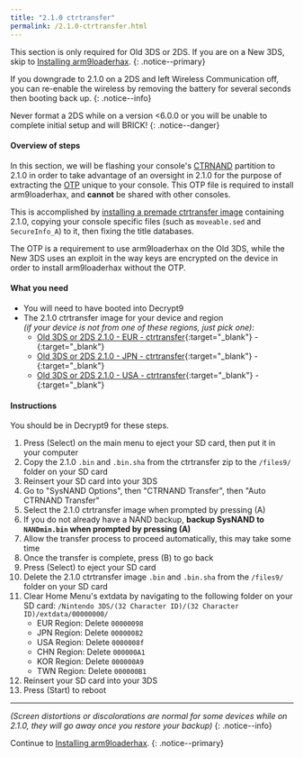 ```yaml
---
title: "2.1.0 ctrtransfer"
permalink: /2.1.0-ctrtransfer.html
---
```


This section is only required for Old 3DS or 2DS. If you are on a New 3DS, skip to [Installing arm9loaderhax](installing-arm9loaderhax).
{: .notice--primary}

If you downgrade to 2.1.0 on a 2DS and left Wireless Communication off, you can re-enable the wireless by removing the battery for several seconds then booting back up.
{: .notice--info}

Never format a 2DS while on a version <6.0.0 or you will be unable to complete initial setup and will BRICK!
{: .notice--danger}

#### Overview of steps

In this section, we will be flashing your console's [CTRNAND](https://www.3dbrew.org/wiki/Flash_Filesystem#CTR_partition) partition to 2.1.0 in order to take advantage of an oversight in 2.1.0 for the purpose of extracting the [OTP](otp-info) unique to your console. This OTP file is required to install arm9loaderhax, and **cannot** be shared with other consoles.

This is accomplished by [installing a premade ctrtransfer image](https://www.reddit.com/r/3dshacks/comments/4zhe4a/) containing 2.1.0, copying your console specific files (such as `moveable.sed` and `SecureInfo_A`) to it, then fixing the title databases.

The OTP is a requirement to use arm9loaderhax on the Old 3DS, while the New 3DS uses an exploit in the way keys are encrypted on the device in order to install arm9loaderhax without the OTP.

#### What you need

* You will need to have booted into Decrypt9
* The 2.1.0 ctrtransfer image for your device and region     
*(if your device is not from one of these regions, just pick one)*:
  +    [Old 3DS or 2DS 2.1.0 - EUR - ctrtransfer](torrents/2.1.0-4E_ctrtransfer_o3ds.torrent){:target="_blank"} - [<i class="fa fa-magnet" aria-hidden="true"></i>](magnet:?xt=urn:btih:89acc9c1b488b8b38251de0ddf07975d6bd354a1){:target="_blank"}     
  +    [Old 3DS or 2DS 2.1.0 - JPN - ctrtransfer](torrents/2.1.0-4J_ctrtransfer_o3ds.torrent){:target="_blank"} - [<i class="fa fa-magnet" aria-hidden="true"></i>](magnet:?xt=urn:btih:3dbb9c9c85a33c6242f424dcbaebcacdd8a5912b){:target="_blank"}     
  +    [Old 3DS or 2DS 2.1.0 - USA - ctrtransfer](torrents/2.1.0-4U_ctrtransfer_o3ds.torrent){:target="_blank"} - [<i class="fa fa-magnet" aria-hidden="true"></i>](magnet:?xt=urn:btih:1609ce9ee7b0ed9b6dea0b3e7cca4fc52dad6ff4){:target="_blank"}

#### Instructions

You should be in Decrypt9 for these steps.

1. Press (Select) on the main menu to eject your SD card, then put it in your computer
2. Copy the 2.1.0 `.bin` and `.bin.sha` from the ctrtransfer zip to the `/files9/` folder on your SD card
3. Reinsert your SD card into your 3DS
4. Go to "SysNAND Options", then "CTRNAND Transfer", then "Auto CTRNAND Transfer"
5. Select the 2.1.0 ctrtransfer image when prompted by pressing (A)
6. If you do not already have a NAND backup, **backup SysNAND to `NANDmin.bin` when prompted by pressing (A)**
7. Allow the transfer process to proceed automatically, this may take some time
8. Once the transfer is complete, press (B) to go back
9. Press (Select) to eject your SD card
9. Delete the 2.1.0 ctrtransfer image `.bin` and `.bin.sha` from the `/files9/` folder on your SD card
19. Clear Home Menu's extdata by navigating to the following folder on your SD card: `/Nintendo 3DS/(32 Character ID)/(32 Character ID)/extdata/00000000/`
    + EUR Region: Delete `00000098`
    + JPN Region: Delete `00000082`
    + USA Region: Delete `0000008f`
    + CHN Region: Delete `000000A1`
    + KOR Region: Delete `000000A9`
    + TWN Region: Delete `000000B1`
12. Reinsert your SD card into your 3DS
11. Press (Start) to reboot

___

*(Screen distortions or discolorations are normal for some devices while on 2.1.0, they will go away once you restore your backup)*
{: .notice--info}

Continue to [Installing arm9loaderhax](installing-arm9loaderhax).
{: .notice--primary}
